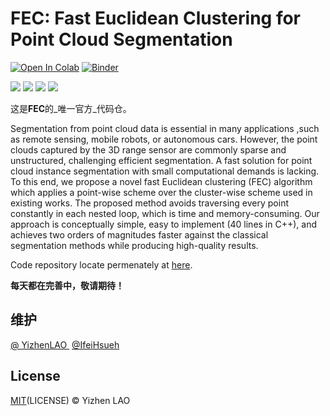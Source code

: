 
# FEC: Fast Euclidean Clustering for Point Cloud Segmentation

[![Open In Colab][image-1]][1]  [![Binder][image-2]][2]

<p>
  <a href="https://github.com/sindresorhus/123"><img src="https://camo.githubusercontent.com/abb97269de2982c379cbc128bba93ba724d8822bfbe082737772bd4feb59cb54/68747470733a2f2f63646e2e7261776769742e636f6d2f73696e647265736f726875732f617765736f6d652f643733303566333864323966656437386661383536353265336136336531353464643865383832392f6d656469612f62616467652e737667"></a>
  <a href="https://creativecommons.org/licenses/by/4.0/"><img src="https://camo.githubusercontent.com/bca967b18143b8a5b2ffe78bd4a1a30f6bc21de83bd8336f748e96498af38b38/68747470733a2f2f696d672e736869656c64732e696f2f62616467652f4c6963656e73652d43432532304259253230342e302d6c69676874677265792e737667"></a>
  <a href="https://creativecommons.org/licenses/by/4.0/"><img src="https://camo.githubusercontent.com/33126b4770aa6f169b2a93e75678d52647f19972fa8d205e478049966e3b1a07/68747470733a2f2f696d672e736869656c64732e696f2f62616467652f646f63732d737461626c652d627269676874677265656e2e7376673f7374796c653d666c6174266c6f6e6743616368653d74727565"></a>
  <a href="https://github.com/allegroai/clearml"><img src="https://camo.githubusercontent.com/f60861e75a851f69a1fb8a5c671ef233147b7781a13dae226dcc2c32166654c0/68747470733a2f2f696d672e736869656c64732e696f2f707970692f707976657273696f6e732f636c6561726d6c2e737667"></a>
</p>

这是**FEC**的_唯一官方_代码仓。

Segmentation from point cloud data is essential in many applications ,such as remote sensing, mobile robots, or autonomous cars. However, the point clouds captured by the 3D range sensor are commonly sparse and unstructured, challenging efficient segmentation. A fast solution for point cloud instance segmentation with small computational demands is lacking. To this end, we propose a novel fast Euclidean clustering (FEC) algorithm which applies a point-wise scheme over the cluster-wise scheme used in existing works. The proposed method avoids traversing every point constantly in each nested loop, which is time and memory-consuming. Our approach is conceptually simple, easy to implement (40 lines in C++), and achieves two orders of magnitudes faster against the classical segmentation methods while producing high-quality results.

Code repository locate permenately at [here][3].

**每天都在完善中，敬请期待！**

## 维护

[@ YizhenLAO ][4]
[@IfeiHsueh][5]

## License

[MIT]()(LICENSE) © Yizhen LAO

[1]:  https://colab.research.google.com/github/bipinKrishnan/fastai_course/blob/master/bear_classifier.ipynb
[2]:  https://mybinder.org/v2/gh/bipinKrishnan/fastai_course/master
[3]:  https://github.com/YizhenLAO/FEC
[4]:  https://github.com/YizhenLAO
[5]:  https://github.com/IfeiHsueh


[image-1]:  https://colab.research.google.com/assets/colab-badge.svg
[image-2]:  https://mybinder.org/badge_logo.svg